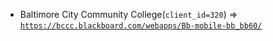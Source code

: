  - Baltimore City Community College(`client_id=320`) => [`https://bccc.blackboard.com/webapps/Bb-mobile-bb_bb60/`](https://bccc.blackboard.com/webapps/Bb-mobile-bb_bb60/)
